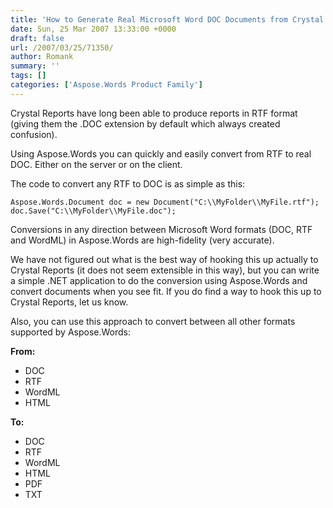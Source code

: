 ```yaml
---
title: 'How to Generate Real Microsoft Word DOC Documents from Crystal Reports'
date: Sun, 25 Mar 2007 13:33:00 +0000
draft: false
url: /2007/03/25/71350/
author: Romank
summary: ''
tags: []
categories: ['Aspose.Words Product Family']
---
```


Crystal Reports have long been able to produce reports in RTF format (giving them the .DOC extension by default which always created confusion).

Using Aspose.Words you can quickly and easily convert from RTF to real DOC. Either on the server or on the client.

The code to convert any RTF to DOC is as simple as this:

```
Aspose.Words.Document doc = new Document("C:\\MyFolder\\MyFile.rtf");
doc.Save("C:\\MyFolder\\MyFile.doc");
```

Conversions in any direction between Microsoft Word formats (DOC, RTF and WordML) in Aspose.Words are high-fidelity (very accurate).

We have not figured out what is the best way of hooking this up actually to Crystal Reports (it does not seem extensible in this way), but you can write a simple .NET application to do the conversion using Aspose.Words and convert documents when you see fit. If you do find a way to hook this up to Crystal Reports, let us know.

Also, you can use this approach to convert between all other formats supported by Aspose.Words:

**From:**

*   DOC
*   RTF
*   WordML
*   HTML

**To:**

*   DOC
*   RTF
*   WordML
*   HTML
*   PDF
*   TXT








